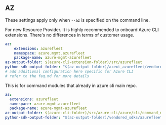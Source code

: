## AZ

These settings apply only when `--az` is specified on the command line.

For new Resource Provider. It is highly recommended to onboard Azure CLI extensions. There's no differences in terms of customer usage. 

``` yaml $(az) && $(target-mode) != 'core'
az:
    extensions: azurefleet
    namespace: azure.mgmt.azurefleet
    package-name: azure-mgmt-azurefleet
az-output-folder: $(azure-cli-extension-folder)/src/azurefleet
python-sdk-output-folder: "$(az-output-folder)/azext_azurefleet/vendored_sdks/azurefleet"
# add additional configuration here specific for Azure CLI
# refer to the faq.md for more details
```



This is for command modules that already in azure cli main repo. 
``` yaml $(az) && $(target-mode) == 'core'
az:
  extensions: azurefleet
  namespace: azure.mgmt.azurefleet
  package-name: azure-mgmt-azurefleet
az-output-folder: $(azure-cli-folder)/src/azure-cli/azure/cli/command_modules/azurefleet
python-sdk-output-folder: "$(az-output-folder)/vendored_sdks/azurefleet"
``` 
